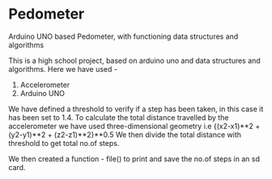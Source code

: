 # Pedometer
Arduino UNO based Pedometer, with functioning data structures and algorithms

This is a high school project, based on arduino uno and data structures and algorithms. Here we have used - 
1. Accelerometer
2. Arduino UNO 

We have defined a threshold to verify if a step has been taken, in this case it has been set to 1.4.
To calculate the total distance travelled by the accelerometer we have used three-dimensional geometry i.e 
{(x2-x1)**2 + (y2-y1)**2 + (z2-z1)**2}**0.5
We then divide the total distance with threshold to get total no.of steps.


We then created a function - file() to print and save the no.of steps in an sd card.
